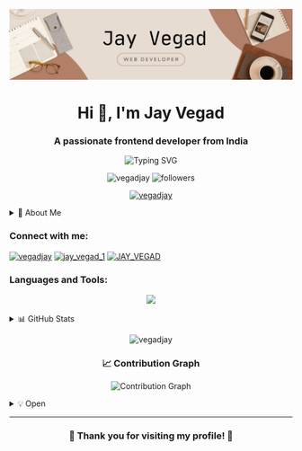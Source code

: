 <p align="center">
  <img src="./Imgs/Banner.png" alt="Jay Vegad GitHub Banner" />
</p>

<h1 align="center">Hi 👋, I'm Jay Vegad</h1>
<h3 align="center">A passionate frontend developer from India</h3>

<p align="center">
  <img src="https://readme-typing-svg.herokuapp.com?font=Fira+Code&pause=1000&color=00C2FF&center=true&vCenter=true&width=435&lines=MERN+Stack+Developer;Web+Development+Enthusiast;Always+Learning%2C+Always+Growing" alt="Typing SVG" />
</p>

<p align="center">
  <img src="https://komarev.com/ghpvc/?username=vegadjay&label=Profile%20views&color=blueviolet&style=flat" alt="vegadjay" />
  <img src="https://img.shields.io/github/followers/vegadjay?label=Followers&style=social" alt="followers" />
</p>

<p align="center">
  <a href="https://github.com/ryo-ma/github-profile-trophy">
    <img src="https://github-profile-trophy.vercel.app/?username=vegadjay&theme=onedark&no-frame=true&margin-w=12&margin-h=15&column=7&exclude=Reviews" alt="vegadjay" />
  </a>
</p>

<details>
  <summary>🚀 About Me</summary>
  <ul>
    <li>🌱 I'm currently learning <strong>Web Development</strong></li>
    <li>💬 Ask me about <strong>MERN Stack</strong></li>
    <li>📫 How to reach me: <strong>jayvegad10@gmail.com</strong></li>
    <li>⚡ Fun fact: I love to experiment with new web technologies!</li>
  </ul>
</details>

<h3 align="left">Connect with me:</h3>
<p align="left">
  <a href="https://linkedin.com/in/vegadjay" target="_blank"><img align="center" src="https://img.shields.io/badge/LinkedIn-0077B5?style=for-the-badge&logo=linkedin&logoColor=white" alt="vegadjay" /></a>
  <a href="https://instagram.com/jay_vegad_1" target="_blank"><img align="center" src="https://img.shields.io/badge/Instagram-E4405F?style=for-the-badge&logo=instagram&logoColor=white" alt="jay_vegad_1" /></a>
  <a href="https://www.youtube.com/@JAY_VEGAD" target="_blank">
  <img align="center" src="https://img.shields.io/badge/YouTube-FF0000?style=for-the-badge&logo=youtube&logoColor=white" alt="JAY_VEGAD" />
</a>
</p>

<h3 align="left">Languages and Tools:</h3>
<p align="center">
  <img src="https://skillicons.dev/icons?i=html,css,js,react,nodejs,express,mongodb,bootstrap,tailwind,java,git,figma,linux,postman,typescript&perline=5&theme=light" />
</p>

<details>
  <summary>📊 GitHub Stats</summary>
  <p align="center">
    <img src="https://github-readme-stats.vercel.app/api?username=vegadjay&show_icons=true&theme=radical" alt="vegadjay's GitHub stats" />
  </p>
</details>

<p align="center">
 <img src="https://github-readme-streak-stats.herokuapp.com/?user=vegadjay&theme=tokyonight&v=1" alt="vegadjay" />


</p>

<h3 align="center">📈 Contribution Graph</h3>
<p align="center">
  <img src="https://github-readme-activity-graph.vercel.app/graph?username=vegadjay&theme=react-dark&hide_border=true" alt="Contribution Graph" />
</p>

<details>
  <summary>💡 Open</summary>
  <p align="center">
    <img src="https://readme-typing-svg.herokuapp.com?font=Georgia&size=18&duration=2000&pause=100&multiline=true&width=500&height=80&lines=Arise%2C+awake%2C+and+stop+not+until+the+goal+is+reached.;-+Swami+Vivekananda" alt="Vivekananda Quote" />
  </p>
</details>

---

<h3 align="center">💖 Thank you for visiting my profile! 🙏</h3>
